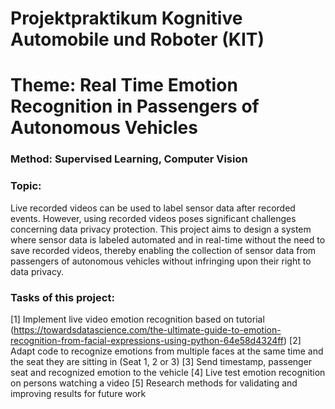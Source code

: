 # Projektpraktikum Kognitive Automobile und Roboter (KIT)

# Theme: Real Time Emotion Recognition in Passengers of Autonomous Vehicles

### Method: Supervised Learning, Computer Vision 
### Topic: 
Live recorded videos can be used to label sensor data after recorded events. However, using recorded videos poses significant challenges concerning data privacy protection. This project aims to design a system where sensor data is labeled automated and in real-time without the need to save recorded videos, thereby enabling the collection of sensor data from passengers of autonomous vehicles without infringing upon their right to data privacy.
### Tasks of this project:
[1] Implement live video emotion recognition based on tutorial (https://towardsdatascience.com/the-ultimate-guide-to-emotion-recognition-from-facial-expressions-using-python-64e58d4324ff)
[2] Adapt code to recognize emotions from multiple faces at the same time and the seat they are sitting in (Seat 1, 2 or 3)
[3] Send timestamp, passenger seat and recognized emotion to the vehicle
[4] Live test emotion recognition on persons watching a video
[5] Research methods for validating and improving results for future work

